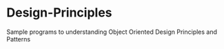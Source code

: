 Design-Principles
=================

Sample programs to understanding Object Oriented Design Principles and Patterns 
